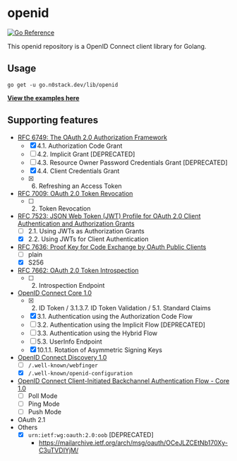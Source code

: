 # openid

[![Go Reference](https://pkg.go.dev/badge/go.n0stack.dev/lib/openid.svg)](https://pkg.go.dev/go.n0stack.dev/lib/openid)

This openid repository is a OpenID Connect client library for Golang.

## Usage

```
go get -u go.n0stack.dev/lib/openid
```

**[View the examples here](./examples)**

## Supporting features

- [RFC 6749: The OAuth 2.0 Authorization Framework](https://datatracker.ietf.org/doc/html/rfc6749)
  - [x] 4.1. Authorization Code Grant
  - [ ] 4.2. Implicit Grant [DEPRECATED]
  - [ ] 4.3. Resource Owner Password Credentials Grant [DEPRECATED]
  - [x] 4.4. Client Credentials Grant
  - [x] 6. Refreshing an Access Token
- [RFC 7009: OAuth 2.0 Token Revocation](https://datatracker.ietf.org/doc/html/rfc7009)
  - [ ] 2. Token Revocation
- [RFC 7523: JSON Web Token (JWT) Profile for OAuth 2.0 Client Authentication and Authorization Grants](https://datatracker.ietf.org/doc/html/rfc7523)
  - [ ] 2.1. Using JWTs as Authorization Grants
  - [x] 2.2. Using JWTs for Client Authentication
- [RFC 7636: Proof Key for Code Exchange by OAuth Public Clients](https://datatracker.ietf.org/doc/html/rfc7636)
  - [ ] plain
  - [x] S256
- [RFC 7662: OAuth 2.0 Token Introspection](https://datatracker.ietf.org/doc/html/rfc7662)
  - [ ] 2. Introspection Endpoint
- [OpenID Connect Core 1.0](https://openid.net/specs/openid-connect-core-1_0.html)
  - [x] 2. ID Token / 3.1.3.7. ID Token Validation / 5.1. Standard Claims
  - [x] 3.1. Authentication using the Authorization Code Flow
  - [ ] 3.2. Authentication using the Implicit Flow [DEPRECATED]
  - [ ] 3.3. Authentication using the Hybrid Flow
  - [ ] 5.3. UserInfo Endpoint
  - [x] 10.1.1. Rotation of Asymmetric Signing Keys
- [OpenID Connect Discovery 1.0](https://openid.net/specs/openid-connect-discovery-1_0.html)
  - [ ] `/.well-known/webfinger`
  - [x] `/.well-known/openid-configuration`
- [OpenID Connect Client-Initiated Backchannel Authentication Flow - Core 1.0](https://openid.net/specs/openid-client-initiated-backchannel-authentication-core-1_0.html)
  - [ ] Poll Mode
  - [ ] Ping Mode
  - [ ] Push Mode
- OAuth 2.1
- Others
  - [x] `urn:ietf:wg:oauth:2.0:oob` [DEPRECATED]
    - https://mailarchive.ietf.org/arch/msg/oauth/OCeJLZCEtNb170Xy-C3uTVDIYjM/
